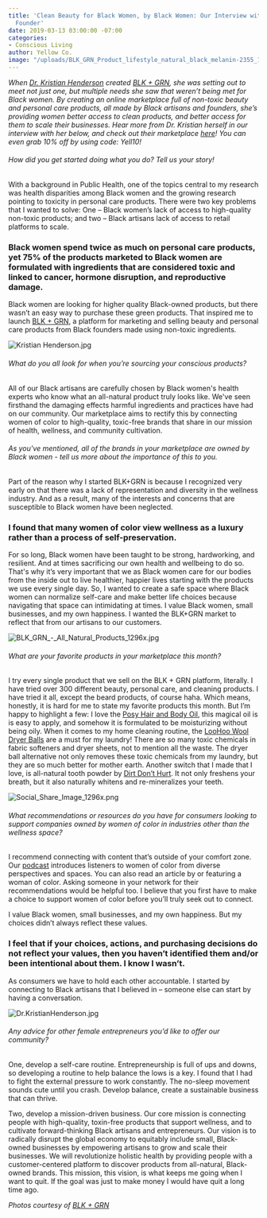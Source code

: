 ```yaml
---
title: 'Clean Beauty for Black Women, by Black Women: Our Interview with Blk + Grn
  Founder'
date: 2019-03-13 03:00:00 -07:00
categories:
- Conscious Living
author: Yellow Co.
image: "/uploads/BLK_GRN_Product_lifestyle_natural_black_melanin-2355_1024x1024.jpg"
---
```


_When [Dr. Kristian Henderson](https://www.instagram.com/drkristianh/) created [BLK + GRN](https://blkgrn.com/), she was setting out to meet not just one, but multiple needs she saw that weren’t being met for Black women. By creating an online marketplace full of non-toxic beauty and personal care products, all made by Black artisans and founders, she’s providing women better access to clean products, and better access for them to scale their businesses. Hear more from Dr. Kristian herself in our interview with her below, and check out their marketplace [here](https://blkgrn.com/pages/social)! You can even grab 10% off by using code: Yell10!_

###### How did you get started doing what you do? Tell us your story!

With a background in Public Health, one of the topics central to my research was health disparities among Black women and the growing research pointing to toxicity in personal care products. There were two key problems that I wanted to solve: One – Black women’s lack of access to high-quality non-toxic products; and two – Black artisans lack of access to retail platforms to scale. 

### Black women spend twice as much on personal care products, yet 75% of the products marketed to Black women are formulated with ingredients that are considered toxic and linked to cancer, hormone disruption, and reproductive damage. 

Black women are looking for higher quality Black-owned products, but there wasn’t an easy way to purchase these green products. That inspired me to launch [BLK + GRN](https://blkgrn.com/), a platform for marketing and selling beauty and personal care products from Black founders made using non-toxic ingredients.

![Kristian Henderson.jpg](/uploads/Kristian%20Henderson.jpg)

###### What do you all look for when you’re sourcing your conscious products?

All of our Black artisans are carefully chosen by Black women's health experts who know what an all-natural product truly looks like. We've seen firsthand the damaging effects harmful ingredients and practices have had on our community. Our marketplace aims to rectify this by connecting women of color to high-quality, toxic-free brands that share in our mission of health, wellness, and community cultivation.

###### As you've mentioned, all of the brands in your marketplace are owned by Black women - tell us more about the importance of this to you.

Part of the reason why I started BLK+GRN is because I recognized very early on that there was a lack of representation and diversity in the wellness industry. And as a result, many of the interests and concerns that are susceptible to Black women have been neglected. 

### I found that many women of color view wellness as a luxury rather than a process of self-preservation. 

For so long, Black women have been taught to be strong, hardworking, and resilient. And at times sacrificing our own health and wellbeing to do so. That's why it’s very important that we as Black women care for our bodies from the inside out to live healthier, happier lives starting with the products we use every single day. So, I wanted to create a safe space where Black women can normalize self-care and make better life choices because navigating that space can intimidating at times. I value Black women, small businesses, and my own happiness. I wanted the BLK+GRN market to reflect that from our artisans to our customers.

![BLK_GRN_-_All_Natural_Products_1296x.jpg](/uploads/BLK_GRN_-_All_Natural_Products_1296x.jpg)

###### What are your favorite products in your marketplace this month?

I try every single product that we sell on the BLK + GRN platform, literally. I have tried over 300 different beauty, personal care, and cleaning products. I have tried it all, except the beard products, of course haha. Which means, honestly, it is hard for me to state my favorite products this month. 
But I’m happy to highlight a few: I love the [Posy Hair and Body Oil](https://blkgrn.com/products/posy-hair-body-oil), this magical oil is is easy to apply, and somehow it is formulated to be moisturizing without being oily. When it comes to my home cleaning routine, the [LooHoo Wool Dryer Balls](https://blkgrn.com/products/wool-dryer-balls-deluxe-starter-3-pack) are a must for my laundry! There are so many toxic chemicals in fabric softeners and dryer sheets, not to mention all the waste. The dryer ball alternative not only removes these toxic chemicals from my laundry, but they are so much better for mother earth. Another switch that I made that I love, is all-natural tooth powder by [Dirt Don’t Hurt](https://blkgrn.com/collections/dirt-dont-hurt/products/charcoal-tooth-powder). It not only freshens your breath, but it also naturally whitens and re-mineralizes your teeth.

![Social_Share_Image_1296x.png](/uploads/Social_Share_Image_1296x.png) 

###### What recommendations or resources do you have for consumers looking to support companies owned by women of color in industries other than the wellness space?

I recommend connecting with content that’s outside of your comfort zone. Our [podcast](https://blog.blkgrn.com/category/podcast/) introduces listeners to women of color from diverse perspectives and spaces. You can also read an article by or featuring a woman of color. Asking someone in your network for their recommendations would be helpful too. I believe that you first have to make a choice to support women of color before you’ll truly seek out to connect. 

I value Black women, small businesses, and my own happiness. But my choices didn’t always reflect these values. 

### I feel that if your choices, actions, and purchasing decisions do not reflect your values, then you haven’t identified them and/or been intentional about them. I know I wasn’t. 

As consumers we have to hold each other accountable. I started by connecting to Black artisans that I believed in – someone else can start by having a conversation. 

![Dr.KristianHenderson.jpg](/uploads/Dr.KristianHenderson.jpg)

###### Any advice for other female entrepreneurs you’d like to offer our community?

One, develop a self-care routine. Entrepreneurship is full of ups and downs, so developing a routine to help balance the lows is a key. I found that I had to fight the external pressure to work constantly. The no-sleep movement sounds cute until you crash. Develop balance, create a sustainable business that can thrive. 

Two, develop a mission-driven business. Our core mission is connecting people with high-quality, toxin-free products that support wellness, and to cultivate forward-thinking Black artisans and entrepreneurs. Our vision is to radically disrupt the global economy to equitably include small, Black-owned businesses by empowering artisans to grow and scale their businesses. We will revolutionize holistic health by providing people with a customer-centered platform to discover products from all-natural, Black-owned brands. This mission, this vision, is what keeps me going when I want to quit. If the goal was just to make money I would have quit a long time ago.

_Photos courtesy of [BLK + GRN](https://blkgrn.com/)_